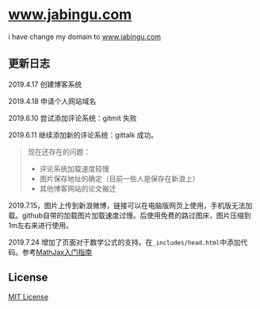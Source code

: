 # www.jabingu.com

i have change my domain to www.jabingu.com



## 更新日志

2019.4.17 创建博客系统

2019.4.18 申请个人网站域名

2019.6.10 尝试添加评论系统：gitmit 失败

2019.6.11 继续添加新的评论系统：gittalk 成功。

> 现在还存在的问题：
>
> - 评论系统加载速度较慢
> - 图片保存地址的确定（目前一些人是保存在新浪上）
> - 其他博客网站的论文搬迁

2019.7.15，图片上传到新浪微博，链接可以在电脑版网页上使用，手机版无法加载。github自带的加载图片加载速度过慢。后使用免费的路过图床，图片压缩到1m左右来进行使用。

2019.7.24 增加了页面对于数学公式的支持。在`_includes/head.html`中添加代码。参考[MathJax入门指南](https://mathjax-chinese-doc.readthedocs.io/en/latest/start.html)





## License

[MIT License](https://github.com/Gaohaoyang/gaohaoyang.github.io/blob/master/LICENSE.md)
